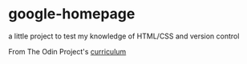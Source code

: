 # google-homepage
a little project to test my knowledge of HTML/CSS and version control

From The Odin Project's [curriculum](http://www.theodinproject.com/courses/web-development-101/lessons/html-css)
